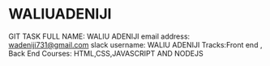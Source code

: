 # WALIUADENIJI
GIT TASK
FULL NAME: WALIU ADENIJI
email address: wadeniji731@gmail.com
slack username: WALIU ADENIJI
Tracks:Front end , Back End
Courses: HTML,CSS,JAVASCRIPT AND NODEJS
